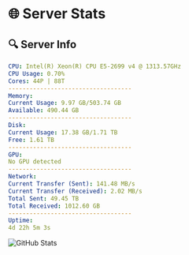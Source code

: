 # 🌐 Server Stats
## 🔍 Server Info
```yaml
CPU: Intel(R) Xeon(R) CPU E5-2699 v4 @ 1313.57GHz
CPU Usage: 0.70%
Cores: 44P | 88T
-----------------------------------
Memory:
Current Usage: 9.97 GB/503.74 GB
Available: 490.44 GB
-----------------------------------
Disk:
Current Usage: 17.38 GB/1.71 TB
Free: 1.61 TB
-----------------------------------
GPU:
No GPU detected
-----------------------------------
Network:
Current Transfer (Sent): 141.48 MB/s
Current Transfer (Received): 2.02 MB/s
Total Sent: 49.45 TB
Total Received: 1012.60 GB
-----------------------------------
Uptime:
4d 22h 5m 3s
```
![GitHub Stats](https://img.shields.io/badge/Updated-2025-02-12_20:48:21-blue)